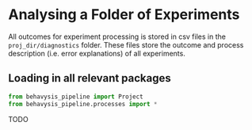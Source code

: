 # Analysing a Folder of Experiments

All outcomes for experiment processing is stored in csv files in the `proj_dir/diagnostics` folder. These files store the outcome and process description (i.e. error explanations) of all experiments.

## Loading in all relevant packages

```python
from behavysis_pipeline import Project
from behavysis_pipeline.processes import *
```

TODO
